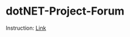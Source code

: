 # dotNET-Project-Forum

Instruction: [Link](https://wseii-my.sharepoint.com/:w:/g/personal/piotr_marczak_microsoft_wsei_edu_pl/EQtjzsxQnE9CoTX0htHdU9cBQp4M4fxj2zjbfvSW4rFDvA?e=uWwwCo)
